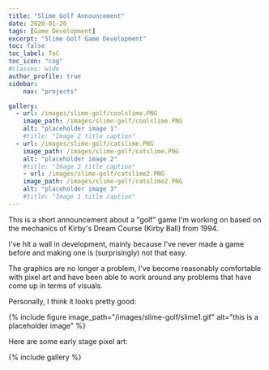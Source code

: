 ```yaml
---
title: "Slime Golf Announcement"
date: 2020-01-20
tags: [Game Development]
excerpt: "Slime Golf Game Development"
toc: false
toc_label: ToC
toc_icon: "cog"
#classes: wide
author_profile: true
sidebar:
    nav: "projects"

gallery:
  - url: /images/slime-golf/coolslime.PNG
    image_path: /images/slime-golf/coolslime.PNG
    alt: "placeholder image 1"
    #title: "Image 2 title caption"
  - url: /images/slime-golf/catslime.PNG
    image_path: /images/slime-golf/catslime.PNG
    alt: "placeholder image 2"
    #title: "Image 3 title caption"
    - url: /images/slime-golf/catslime2.PNG
    image_path: /images/slime-golf/catslime2.PNG
    alt: "placeholder image 3"
    #title: "Image 1 title caption"
---
```



This is a short announcement about a "golf" game I'm working on based on the mechanics of Kirby's Dream Course (Kirby Ball) from 1994.

I've hit a wall in development, mainly because I've never made a game before and making one is (surprisingly) not that easy.

The graphics are no longer a problem, I've become reasonably comfortable with pixel art and have been able to work around any problems that have come up in terms of visuals.

Personally, I think it looks pretty good:

{% include figure image_path="/images/slime-golf/slime1.gif" alt="this is a placeholder image" %}

Here are some early stage pixel art:

{% include gallery %}



